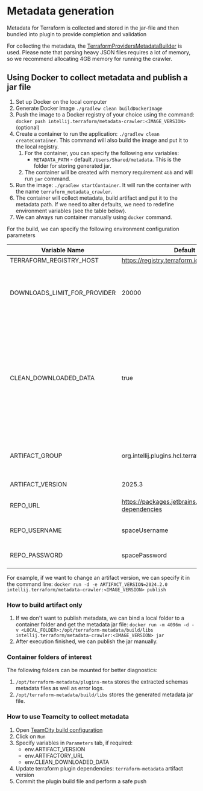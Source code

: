 # Metadata generation

Metadata for Terraform is collected and stored in the jar-file and then bundled into plugin to provide completion and validation

For collecting the metadata, the [TerraformProvidersMetadataBuilder](src/main/kotlin/TerraformProvidersMetadataBuilder.kt) is used.
Please note that parsing heavy JSON files requires a lot of memory, so we recommend allocating 4GB memory for running the crawler.

## Using Docker to collect metadata and publish a jar file

1. Set up Docker on the local computer
2. Generate Docker image `./gradlew clean buildDockerImage`
3. Push the image to a Docker registry of your choice using the command: `docker push intellij.terraform/metadata-crawler:<IMAGE_VERSION>` (optional)
4. Create a container to run the application: `./gradlew clean createContainer`. This command will also build the image and put it to the local registry.
   1. For the container, you can specify the following env variables:
      * `METADATA_PATH` - default `/Users/Shared/metadata`. This is the folder for storing generated jar.
   2. The container will be created with memory requirement `4Gb` and will run `jar` command.
5. Run the image: `./gradlew startContainer`. It will run the container with the name `terraform_metadata_crawler`.
6. The container will collect metadata, build artifact and put it to the metadata path. If we need to alter defaults, we need to redefine environment variables (see the table below).
7. We can always run container manually using `docker` command.

For the build, we can specify the following environment configuration parameters

| Variable Name                | Default Value                                                    | Comment                                                                                                                                       |
|------------------------------|------------------------------------------------------------------|-----------------------------------------------------------------------------------------------------------------------------------------------|
| TERRAFORM_REGISTRY_HOST      | https://registry.terraform.io                                    |                                                                                                                                               |
| DOWNLOADS_LIMIT_FOR_PROVIDER | 20000                                                            | Minimum downloads numbers for provider to include it into metadata                                                                            |
| CLEAN_DOWNLOADED_DATA        | true                                                             | Whether or not clean data downloaded from terraform registry after processing. If set to "true", the script will download data on every start |
| ARTIFACT_GROUP               | org.intellij.plugins.hcl.terraform                               | Maven coordinates for the metadata jar                                                                                                        |
| ARTIFACT_VERSION             | 2025.3                                                           | Metadata version                                                                                                                              |
| REPO_URL                     | https://packages.jetbrains.team/maven/p/ij/intellij-dependencies | Maven repository URL                                                                                                                          |
| REPO_USERNAME                | spaceUsername                                                    | Maven repository username                                                                                                                     |
| REPO_PASSWORD                | spacePassword                                                    | Maven repository password                                                                                                                     |

For example, if we want to change an artifact version, we can specify it in the command line:
`docker run -d -e ARTIFACT_VERSION=2024.2.0  intellij.terraform/metadata-crawler:<IMAGE_VERSION> publish`

### How to build artifact only
1. If we don't want to publish metadata, we can bind a local folder to a container folder and get the metadata jar file: `docker run -m 4096m -d -v <LOCAL_FOLDER>:/opt/terraform-metadata/build/libs intellij.terraform/metadata-crawler:<IMAGE_VERSION> jar`
2. After execution finished, we can publish the jar manually.

### Container folders of interest
The following folders can be mounted for better diagnostics:
1. `/opt/terraform-metadata/plugins-meta` stores the extracted schemas metadata files as well as error logs.
2. `/opt/terraform-metadata/build/libs` stores the generated metadata jar file.

### How to use Teamcity to collect metadata

1. Open [TeamCity build configuration](https://buildserver.labs.intellij.net/buildConfiguration/ijplatform_staging_TerraformMetadata_Build#all-projects)
2. Click on `Run`
3. Specify variables in `Parameters` tab, if required:
   * env.ARTIFACT_VERSION
   * env.ARTIFACTORY_URL
   * env.CLEAN_DOWNLOADED_DATA
4. Update terraform plugin dependencies: `terraform-metadata` artifact version
5. Commit the plugin build file and perform a safe push 